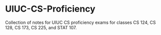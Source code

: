 # UIUC-CS-Proficiency
Collection of notes for UIUC CS proficiency exams for classes CS 124, CS 128, CS 173, CS 225, and STAT 107. 
